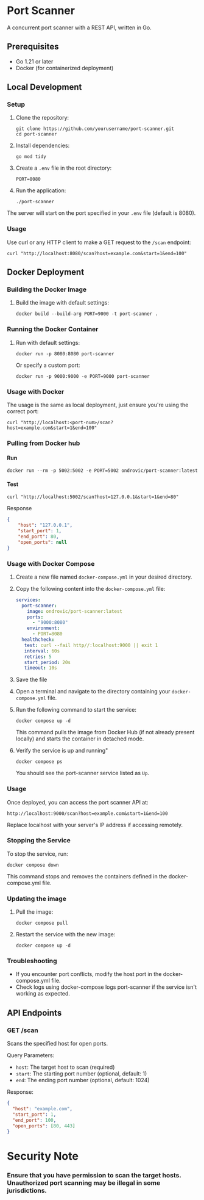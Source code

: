 # Port Scanner

A concurrent port scanner with a REST API, written in Go.

## Prerequisites

- Go 1.21 or later
- Docker (for containerized deployment)

## Local Development

### Setup

1. Clone the repository:
    ```
    git clone https://github.com/yourusername/port-scanner.git
    cd port-scanner
    ```
2. Install dependencies:
    ```
    go mod tidy
    ```
3. Create a `.env` file in the root directory:
    ```
    PORT=8080
    ```
4. Run the application:
    ```
    ./port-scanner
    ```

The server will start on the port specified in your `.env` file (default is 8080).

### Usage

Use curl or any HTTP client to make a GET request to the `/scan` endpoint:
```
curl "http://localhost:8080/scan?host=example.com&start=1&end=100"
```

## Docker Deployment

### Building the Docker Image

1. Build the image with default settings:
    ``` 
    docker build --build-arg PORT=9000 -t port-scanner .
    ```
### Running the Docker Container

1. Run with default settings:
    ```
    docker run -p 8080:8080 port-scanner
    ```
    Or specify a custom port:
    ```
    docker run -p 9000:9000 -e PORT=9000 port-scanner
    ```
### Usage with Docker

The usage is the same as local deployment, just ensure you're using the correct port:
```
curl "http://localhost:<port-num>/scan?host=example.com&start=1&end=100"
```

### Pulling from Docker hub
#### Run
```
docker run --rm -p 5002:5002 -e PORT=5002 ondrovic/port-scanner:latest
```
#### Test
```
curl "http://localhost:5002/scan?host=127.0.0.1&start=1&end=80"
```
Response
```json
{
    "host": "127.0.0.1",
    "start_port": 1,
    "end_port": 80,
    "open_ports": null
}
```

### Usage with Docker Compose
1. Create a new file named `docker-compose.yml` in your desired directory.

2. Copy the following content into the `docker-compose.yml` file:

   ```yaml
   services:
     port-scanner:
       image: ondrovic/port-scanner:latest
       ports:
         - "9000:8080"
       environment:
         - PORT=8080
     healthcheck:
      test: curl --fail http//:localhost:9000 || exit 1
      interval: 60s
      retries: 5
      start_period: 20s
      timeout: 10s
    ```
3. Save the file
4. Open a terminal and navigate to the directory containing your `docker-compose.yml` file.
5. Run the following command to start the service:
    ```
    docker compose up -d
    ```
    This command pulls the image from Docker Hub (if not already present locally) and starts the container in detached mode.
6. Verify the service is up and running"
    ```
    docker compose ps
    ```
    You should see the port-scanner service listed as `Up`.

### Usage
Once deployed, you can access the port scanner API at:
```
http://localhost:9000/scan?host=example.com&start=1&end=100
```
Replace localhost with your server's IP address if accessing remotely.

### Stopping the Service
To stop the service, run:
```
docker compose down
```
This command stops and removes the containers defined in the docker-compose.yml file.

### Updating the image
1. Pull the image:
    ```
    docker compose pull
    ```
2. Restart the service with the new image:
    ```
    docker compose up -d
    ```
### Troubleshooting
* If you encounter port conflicts, modify the host port in the docker-compose.yml file.
* Check logs using docker-compose logs port-scanner if the service isn't working as expected.
## API Endpoints

### GET /scan

Scans the specified host for open ports.

Query Parameters:
- `host`: The target host to scan (required)
- `start`: The starting port number (optional, default: 1)
- `end`: The ending port number (optional, default: 1024)

Response:
```json
{
  "host": "example.com",
  "start_port": 1,
  "end_port": 100,
  "open_ports": [80, 443]
}
```

# Security Note
### Ensure that you have permission to scan the target hosts. Unauthorized port scanning may be illegal in some jurisdictions.
